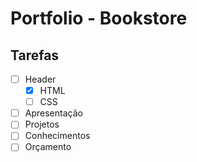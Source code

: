 # Portfolio - Bookstore
## Tarefas 

- [ ] Header
    - [x] HTML
    - [ ] CSS
- [ ] Apresentação
- [ ] Projetos
- [ ] Conhecimentos
- [ ] Orçamento